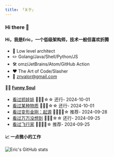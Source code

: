 ```yaml
---
title: 「关于」
---
```


### Hi there 👋

#### Hi，我是Eric，一个低级架构师，技术一般但喜欢折腾

- :briefcase: Low level architect<br/>
- :pencil2: Golang/Java/Shell/Python/JS<br/>
- :hammer_and_wrench: omz/JetBrains/Atom/GitHub Action<br/>
- :hearts: The Art of Code/Slasher<br/>
- :email: znyalor@gmail.com<br/>

#### 🤾‍♂️ <a href="https://movie.douban.com/people/znyalor/collect" target="_blank">Funny Soul</a>

<!-- START_SECTION:douban -->
* <a href='http://movie.douban.com/subject/36653918/' target='_blank'>看过抓娃娃</a> 🌟🌟🌟☆☆ 还行- 2024-10-01
* <a href='http://movie.douban.com/subject/35882838/' target='_blank'>看过某种物质</a> 🌟🌟🌟☆☆ 还行- 2024-10-01
* <a href='http://movie.douban.com/subject/34960078/' target='_blank'>看过变形金刚：起源</a> 🌟🌟🌟🌟☆ 推荐- 2024-09-28
* <a href='http://movie.douban.com/subject/26320029/' target='_blank'>看过万万没想到</a> 🌟🌟🌟☆☆ 还行- 2024-09-25
* <a href='http://movie.douban.com/subject/1309070/' target='_blank'>看过飞行家</a> 🌟🌟🌟🌟☆ 推荐- 2024-09-25
<!-- END_SECTION:douban -->


#### 📈 一点微小的工作

![Eric's GitHub stats](https://github-readme-stats.vercel.app/api?username=zylele&show_icons=true&count_private=true&theme=vue)